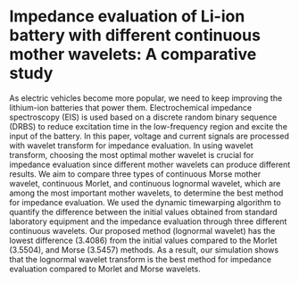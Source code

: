 # Impedance evaluation of Li-ion battery with different continuous mother wavelets: A comparative study
As electric vehicles become more popular, we need to keep improving the lithium-ion batteries that power them. Electrochemical impedance spectroscopy (EIS) is used based on a discrete random binary sequence (DRBS) to reduce excitation time in the low-frequency region and excite the input of the battery. In this paper, voltage and current signals are processed with wavelet transform for impedance evaluation. In using wavelet transform, choosing the most optimal mother wavelet is crucial for impedance evaluation since different mother wavelets can produce different results. We aim to compare three types of continuous Morse mother wavelet, continuous Morlet, and continuous lognormal wavelet, which are among the most important mother wavelets, to determine the best method for impedance evaluation. We used the dynamic timewarping algorithm to quantify the difference between the initial values obtained from standard laboratory equipment and the impedance evaluation through three different continuous wavelets. Our proposed method (lognormal wavelet) has the lowest difference (3.4086) from the initial values compared to the Morlet (3.5504), and Morse (3.5457) methods. As a result, our simulation shows that the lognormal wavelet transform is the best method for impedance evaluation compared to Morlet and Morse wavelets.
